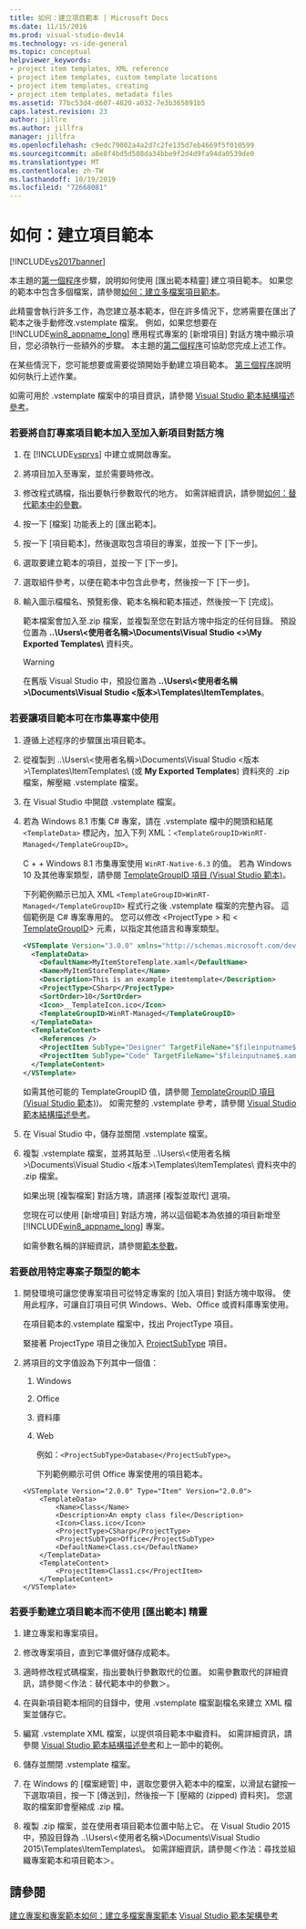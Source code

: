 ```yaml
---
title: 如何：建立項目範本 | Microsoft Docs
ms.date: 11/15/2016
ms.prod: visual-studio-dev14
ms.technology: vs-ide-general
ms.topic: conceptual
helpviewer_keywords:
- project item templates, XML reference
- project item templates, custom template locations
- project item templates, creating
- project item templates, metadata files
ms.assetid: 77bc53d4-d607-4820-a032-7e3b365891b5
caps.latest.revision: 23
author: jillre
ms.author: jillfra
manager: jillfra
ms.openlocfilehash: c9edc79002a4a2d7c2fe135d7eb4669f5f010599
ms.sourcegitcommit: a8e8f4bd5d508da34bbe9f2d4d9fa94da0539de0
ms.translationtype: MT
ms.contentlocale: zh-TW
ms.lasthandoff: 10/19/2019
ms.locfileid: "72668081"
---
```

# <a name="how-to-create-item-templates"></a>如何：建立項目範本
[!INCLUDE[vs2017banner](../includes/vs2017banner.md)]

本主題的[第一個程序](#to-add-a-custom-project-item-template-to-the-add-new-item-dialog-box)步驟，說明如何使用 [匯出範本精靈] 建立項目範本。 如果您的範本中包含多個檔案，請參閱[如何：建立多檔案項目範本](../ide/how-to-create-multi-file-item-templates.md)。

 此精靈會執行許多工作，為您建立基本範本，但在許多情況下，您將需要在匯出了範本之後手動修改.vstemplate 檔案。 例如，如果您想要在 [!INCLUDE[win8_appname_long](../includes/win8-appname-long-md.md)] 應用程式專案的 [新增項目] 對話方塊中顯示項目，您必須執行一些額外的步驟。 本主題的[第二個程序](#to-enable-the-item-template-to-be-used-in-a-store-project)可協助您完成上述工作。

 在某些情況下，您可能想要或需要從頭開始手動建立項目範本。 [第三個程序](#to-enable-templates-for-specific-project-sub-types)說明如何執行上述作業。

 如需可用於 .vstemplate 檔案中的項目資訊，請參閱 [Visual Studio 範本結構描述參考](../extensibility/visual-studio-template-schema-reference.md)。

### <a name="to-add-a-custom-project-item-template-to-the-add-new-item-dialog-box"></a>若要將自訂專案項目範本加入至加入新項目對話方塊

1. 在 [!INCLUDE[vsprvs](../includes/vsprvs-md.md)] 中建立或開啟專案。

2. 將項目加入至專案，並於需要時修改。

3. 修改程式碼檔，指出要執行參數取代的地方。 如需詳細資訊，請參閱[如何：替代範本中的參數](../ide/how-to-substitute-parameters-in-a-template.md)。

4. 按一下 [檔案] 功能表上的 [匯出範本]。

5. 按一下 [項目範本]，然後選取包含項目的專案，並按一下 [下一步]。

6. 選取要建立範本的項目，並按一下 [下一步]。

7. 選取組件參考，以便在範本中包含此參考，然後按一下 [下一步]。

8. 輸入圖示檔檔名、預覽影像、範本名稱和範本描述，然後按一下 [完成]。

     範本檔案會加入至.zip 檔案，並複製至您在對話方塊中指定的任何目錄。 預設位置為 **..\Users\\<使用者名稱\>\Documents\Visual Studio \<>\My Exported Templates\\** 資料夾。

    > [!WARNING]
    > 在舊版 Visual Studio 中，預設位置為 **..\Users\\<使用者名稱\>\Documents\Visual Studio \<版本>\Templates\ItemTemplates**。

### <a name="to-enable-the-item-template-to-be-used-in-a-store-project"></a>若要讓項目範本可在市集專案中使用

1. 遵循上述程序的步驟匯出項目範本。

2. 從複製到 ..\Users\\<使用者名稱>\Documents\Visual Studio <版本>\Templates\ItemTemplates\ (或 **My Exported Templates**) 資料夾的 .zip 檔案，解壓縮 .vstemplate 檔案。

3. 在 Visual Studio 中開啟 .vstemplate 檔案。

4. 若為 Windows 8.1 市集 C#  專案，請在 .vstemplate 檔中的開頭和結尾 `<TemplateData>` 標記內，加入下列 XML：`<TemplateGroupID>WinRT-Managed</TemplateGroupID>`。

    C + + Windows 8.1 市集專案使用 `WinRT-Native-6.3` 的值。 若為 Windows 10 及其他專案類型，請參閱 [TemplateGroupID 項目 (Visual Studio 範本)](../extensibility/templategroupid-element-visual-studio-templates.md)。

    下列範例顯示已加入 XML `<TemplateGroupID>WinRT-Managed</TemplateGroupID>` 程式行之後 .vstemplate 檔案的完整內容。 這個範例是 C# 專案專用的。 您可以修改 \<ProjectType > 和 \< [TemplateGroupID](../extensibility/templategroupid-element-visual-studio-templates.md)> 元素，以指定其他語言和專案類型。

   ```xml
   <VSTemplate Version="3.0.0" xmlns="http://schemas.microsoft.com/developer/vstemplate/2005" Type="Item">
     <TemplateData>
       <DefaultName>MyItemStoreTemplate.xaml</DefaultName>
       <Name>MyItemStoreTemplate</Name>
       <Description>This is an example itemtemplate</Description>
       <ProjectType>CSharp</ProjectType>
       <SortOrder>10</SortOrder>
       <Icon>__TemplateIcon.ico</Icon>
       <TemplateGroupID>WinRT-Managed</TemplateGroupID>
     </TemplateData>
     <TemplateContent>
       <References />
       <ProjectItem SubType="Designer" TargetFileName="$fileinputname$.xaml" ReplaceParameters="true">MyItemTemplate.xaml</ProjectItem>
       <ProjectItem SubType="Code" TargetFileName="$fileinputname$.xaml.cs" ReplaceParameters="true">MyItemTemplate.xaml.cs</ProjectItem>
     </TemplateContent>
   </VSTemplate>
   ```

    如需其他可能的 TemplateGroupID 值，請參閱 [TemplateGroupID 項目 (Visual Studio 範本)](../extensibility/templategroupid-element-visual-studio-templates.md))。 如需完整的 .vstemplate 參考，請參閱 [Visual Studio 範本結構描述參考](../extensibility/visual-studio-template-schema-reference.md)。

5. 在 Visual Studio 中，儲存並關閉 .vstemplate 檔案。

6. 複製 .vstemplate 檔案，並將其貼至 ..\Users\\<使用者名稱>\Documents\Visual Studio <版本>\Templates\ItemTemplates\ 資料夾中的 .zip 檔案。

    如果出現 [複製檔案] 對話方塊，請選擇 [複製並取代] 選項。

   您現在可以使用 [新增項目] 對話方塊，將以這個範本為依據的項目新增至 [!INCLUDE[win8_appname_long](../includes/win8-appname-long-md.md)] 專案。

   如需參數名稱的詳細資訊，請參閱[範本參數](../ide/template-parameters.md)。

### <a name="to-enable-templates-for-specific-project-sub-types"></a>若要啟用特定專案子類型的範本

1. 開發環境可讓您使專案項目可從特定專案的 [加入項目] 對話方塊中取得。 使用此程序，可讓自訂項目可供 Windows、Web、Office 或資料庫專案使用。

    在項目範本的.vstemplate 檔案中，找出 ProjectType 項目。

    緊接著 ProjectType 項目之後加入 [ProjectSubType](../extensibility/projectsubtype-element-visual-studio-templates.md) 項目。

2. 將項目的文字值設為下列其中一個值：

   1. Windows

   2. Office

   3. 資料庫

   4. Web

      例如：`<ProjectSubType>Database</ProjectSubType>`。

      下列範例顯示可供 Office 專案使用的項目範本。

   ```
   <VSTemplate Version="2.0.0" Type="Item" Version="2.0.0">
       <TemplateData>
           <Name>Class</Name>
           <Description>An empty class file</Description>
           <Icon>Class.ico</Icon>
           <ProjectType>CSharp</ProjectType>
           <ProjectSubType>Office</ProjectSubType>
           <DefaultName>Class.cs</DefaultName>
       </TemplateData>
       <TemplateContent>
           <ProjectItem>Class1.cs</ProjectItem>
       </TemplateContent>
   </VSTemplate>

   ```

### <a name="to-manually-create-an-item-template-without-using-the-export-template-wizard"></a>若要手動建立項目範本而不使用 [匯出範本] 精靈

1. 建立專案和專案項目。

2. 修改專案項目，直到它準備好儲存成範本。

3. 適時修改程式碼檔案，指出要執行參數取代的位置。 如需參數取代的詳細資訊，請參閱＜作法：替代範本中的參數＞。

4. 在與新項目範本相同的目錄中，使用 .vstemplate 檔案副檔名來建立 XML 檔案並儲存它。

5. 編寫 .vstemplate XML 檔案，以提供項目範本中繼資料。 如需詳細資訊，請參閱 [Visual Studio 範本結構描述參考](../extensibility/visual-studio-template-schema-reference.md)和上一節中的範例。

6. 儲存並關閉 .vstemplate 檔案。

7. 在 Windows 的 [檔案總管] 中，選取您要併入範本中的檔案，以滑鼠右鍵按一下選取項目，按一下 [傳送到]，然後按一下 [壓縮的 (zipped) 資料夾]。 您選取的檔案即會壓縮成 .zip 檔。

8. 複製 .zip 檔案，並在使用者項目範本位置中貼上它。 在 Visual Studio 2015 中，預設目錄為 ..\Users\\<使用者名稱\>\Documents\Visual Studio 2015\Templates\ItemTemplates\\。 如需詳細資訊，請參閱＜作法：尋找並組織專案範本和項目範本＞。

## <a name="see-also"></a>請參閱
 [建立專案和專案範本](../ide/creating-project-and-item-templates.md)[如何：建立多檔案專案範本](../ide/how-to-create-multi-file-item-templates.md) [Visual Studio 範本架構參考](../extensibility/visual-studio-template-schema-reference.md)
